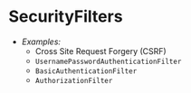 
# SecurityFilters
* _Examples:_
  * Cross Site Request Forgery (CSRF)
  * `UsernamePasswordAuthenticationFilter`
  * `BasicAuthenticationFilter`
  * `AuthorizationFilter`

